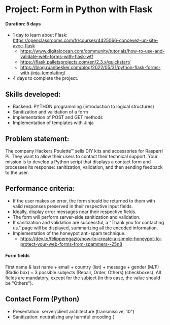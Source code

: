 # Project: Form in Python with Flask

#### Duration: 5 days
- 1 day to learn about Flask: https://openclassrooms.com/fr/courses/4425066-concevez-un-site-avec-flask
  - https://www.digitalocean.com/community/tutorials/how-to-use-and-validate-web-forms-with-flask-wtf
  - https://flask.palletsprojects.com/en/2.3.x/quickstart/
  - https://blog.ruanbekker.com/blog/2022/05/31/python-flask-forms-with-jinja-templating/
- 4 days to complete the project.

## Skills developed:
* Backend: PYTHON programming (introduction to logical structures)
* Sanitization and validation of a form
* Implementation of POST and GET methods
* Implementation of templates with Jinja

## Problem statement:
The company Hackers Poulette™ sells DIY kits and accessories for Rasperri Pi. They want to allow their users to contact their technical support. Your mission is to develop a Python script that displays a contact form and processes its response: sanitization, validation, and then sending feedback to the user.

## Performance criteria:
* If the user makes an error, the form should be returned to them with valid responses preserved in their respective input fields.
* Ideally, display error messages near their respective fields.
* The form will perform server-side sanitization and validation.
* If sanitization and validation are successful, a "Thank you for contacting us." page will be displayed, summarizing all the encoded information.
* Implementation of the honeypot anti-spam technique.
  - https://dev.to/felipperegazio/how-to-create-a-simple-honeypot-to-protect-your-web-forms-from-spammers--25n8

#### Form fields
First name & last name + email + country (list) + message + gender (M/F) (Radio box) + 3 possible subjects (Repair, Order, Others) (checkboxes). All fields are mandatory, except for the subject (in this case, the value should be "Others").

## Contact Form (Python)
* Presentation: server/client architecture (transmissive, 10")
* Sanitization: neutralizing any harmful encoding (<script>)
* Validation: mandatory fields + valid email
* Sending + Feedback
* NO NEED FOR JAVASCRIPT OR CSS

#### At the end of this project, you should be able to:
- Explain the difference between a POST request and a GET request.
- Protect yourself against XSS vulnerabilities.
---
Output Encoding:
By default, Jinja2 automatically escapes content placed within {{ ... }} expressions to prevent XSS attacks. I have correctly used this feature in my template. For example, in result.html, where I'm displaying form data in the summary table, the key and value variables are automatically escaped when rendered using {{ ... }}.

Quoted Attributes:
In the provided code, I'm already quoting attributes properly when using Jinja expressions in them. For example, in form.html, all attributes like value="{{ form.fullname() }}", value="{{ form.email() }}", and others are correctly quoted.

Honeypot Trap:
The honeypot trap implemented in form.html is a good technique to catch spam bots without affecting regular users. Since the trap is using Jinja expressions correctly, it doesn't introduce any XSS vulnerability.

Form Input Validation:
In poulette_form.py, I have already implemented some basic form validation using WTForms validators. For example, you have used DataRequired() and Email() validators for the fullname and email fields, respectively. These validators help ensure that the submitted data meets specific criteria.

---
- Protect yourself against SSTI attacks.
- Use a micro framework.
- Perform a deployment.
